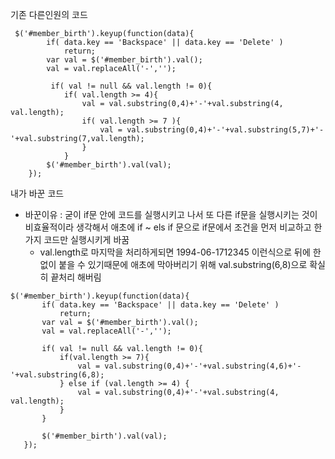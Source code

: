기존 다른인원의 코드 
```
 $('#member_birth').keyup(function(data){
		if( data.key == 'Backspace' || data.key == 'Delete' )
			return;
		var val = $('#member_birth').val();
		val = val.replaceAll('-','');

		 if( val != null && val.length != 0){
			if( val.length >= 4){
				val = val.substring(0,4)+'-'+val.substring(4, val.length);
				if( val.length >= 7 ){
					val = val.substring(0,4)+'-'+val.substring(5,7)+'-'+val.substring(7,val.length);
				}
			}	
		$('#member_birth').val(val);
	});
 ```
 
 내가 바꾼 코드 
 - 바꾼이유 : 굳이 if문 안에 코드를 실행시키고 나서 또 다른 if문을 실행시키는 것이 비효율적이라 생각해서 
   애초에 if ~ els if 문으로 if문에서 조건을 먼저 비교하고 한가지 코드만 실행시키게 바꿈  
   + val.length로 마지막을 처리하게되면 1994-06-1712345 이런식으로 뒤에 한없이 붙을 수 있기때문에 애초에 막아버리기 위해 val.substring(6,8)으로 확실히 끝처리 해버림
 ```
 $('#member_birth').keyup(function(data){
		if( data.key == 'Backspace' || data.key == 'Delete' )
			return;
		var val = $('#member_birth').val();
		val = val.replaceAll('-','');

		if( val != null && val.length != 0){
			if(val.length >= 7){
				val = val.substring(0,4)+'-'+val.substring(4,6)+'-'+val.substring(6,8);
			} else if (val.length >= 4) {
				val = val.substring(0,4)+'-'+val.substring(4, val.length);	
			}
		}
		
		$('#member_birth').val(val);
	});
  ```
